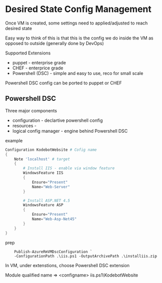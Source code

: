 # Desired State Config Management

Once VM is created, some settings need to applied/adjusted to reach desired state

Easy way to think of this is that this is the config we do inside the VM as opposed to outside (generally done by DevOps)

Supported Extensions
* puppet - enterprise grade
* CHEF - enterprice grade
* Powershell (DSC) - simple and easy to use, reco for small scale

Powershell DSC config can be ported to puppet or CHEF

## Powershell DSC

Three major components
* configuration - declartive powershell config
* resources - 
* logical config manager - engine behind Powershell DSC

example

``` iis.ps1
Configuration KodebotWebsite # Cofig name
{
    Note 'localhost' # target
    {
        # Install IIS - enable via window feature
        WindowsFeature IIS
        {
            Ensure="Present"
            Name="Web-Server"
        }

        # Install ASP.NET 4.5
        WindowsFeature ASP
        {
            Ensure="Present"
            Name="Web-Asp-Net45"
        }
    }
}

```

prep

```
    Publish-AzureRmVMDscConfiguration `
    -ConfigurationPath .\iis.ps1 -OutputArchivePath .\installiis.zip
```

In VM, under extenstions, choose Powershell DSC extension

Module qualified name => <filename>\<configname>
iis.ps1\KodebotWebsite
